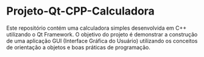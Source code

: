# Projeto-Qt-CPP-Calculadora
Este repositório contém uma calculadora simples desenvolvida em C++ utilizando o Qt Framework. O objetivo do projeto é demonstrar a construção de uma aplicação GUI (Interface Gráfica do Usuário) utilizando os conceitos de orientação a objetos e boas práticas de programação.
